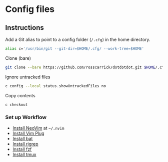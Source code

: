 # Config files

## Instructions

Add a Git alias to point to a config folder (`/.cfg`) in the home directory.

```bash
alias c='/usr/bin/git --git-dir=$HOME/.cfg/ --work-tree=$HOME'
```

Clone (bare)

```bash
git clone --bare https://github.com/rosscarrick/dotdotdot.git $HOME/.cfg
```

Ignore untracked files

```bash
c config --local status.showUntrackedFiles no
```

Copy contents

```
c checkout
```

### Set up Workflow

- [Install NeoVim](https://github.com/neovim/neovim/wiki/Installing-Neovim) at `~/.nvim`
- [Install Vim Plug](https://github.com/junegunn/vim-plug)
- [Install bat](https://github.com/sharkdp/bat)
- [Install rigrep](https://github.com/BurntSushi/ripgrep#installation)
- [Install fzf](https://github.com/junegunn/fzf)
- [Install tmux](https://github.com/tmux/tmux/wiki/Installing)

